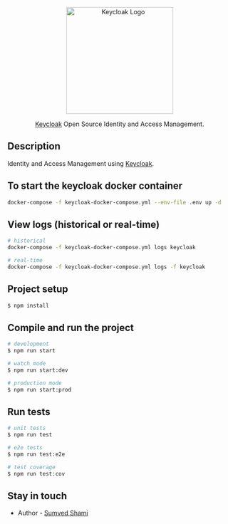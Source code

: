 <p align="center">
  <a href="https://keycloak.org" target="blank"><img src="https://www.keycloak.org/resources/images/logo.svg" width="240" alt="Keycloak Logo" /></a>
</p>
  <p align="center"><a href="https://keycloak.org" target="_blank">Keycloak</a> Open Source Identity and Access Management.</p>

## Description

Identity and Access Management using [Keycloak](https://www.keycloak.org/).

## To start the keycloak docker container
```bash
docker-compose -f keycloak-docker-compose.yml --env-file .env up -d
```

## View logs (historical or real-time)

```bash
# historical
docker-compose -f keycloak-docker-compose.yml logs keycloak

# real-time
docker-compose -f keycloak-docker-compose.yml logs -f keycloak
```

## Project setup

```bash
$ npm install
```

## Compile and run the project

```bash
# development
$ npm run start

# watch mode
$ npm run start:dev

# production mode
$ npm run start:prod
```

## Run tests

```bash
# unit tests
$ npm run test

# e2e tests
$ npm run test:e2e

# test coverage
$ npm run test:cov
```

## Stay in touch

- Author - [Sumved Shami](https://x.com/sumveds)
